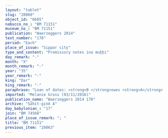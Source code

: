 ```yaml
---
layout: "tablet"
slug: "28060"
object_id: "6685"
nabucco_no_: "BM 71151"
museum_no_: "BM 71151"
publication: "Waerzeggers 2014"
text_number: "170"
period: "Each"
place_of_issue: "Sippar city"
type_and_content: "Promissory notes ina muẖẖi"
day_remark: "-"
month: "X"
month_remark: "-"
year: "35"
year_remark: "-"
king: "Dar"
king_remark: "-"
paraphrase: "Loan of dates: <strong>B </strong>owes <strong>A</strong> 2;2.5 kor (462 l) of dates (<em>suluppu</em>). He will pay (<em>eṭēru</em>) the indebted dates in &Scaron;abāṭ (XI) in the month of the arranger-of-the-sacrificial-table prebend (<em>mubann&ucirc;tu</em>). <strong>C</strong> guarantees (<em>pūtu na&scaron;&ucirc;</em>) for the payment (<em>eṭēru</em>) of the dates. 2 witnesses and the scribe.<br /> &nbsp;<br /> <strong>A</strong> = Bēl-eṭēru/Iqī&scaron;a-Marduk//Ea-Eppē&scaron;-ili; <strong>B</strong> = Bēl-bullissu/Marduk-rēmanni//Ṣāhit-gin&ecirc;; <strong>C</strong> = Libluṭ/Guzānu; Scribe = Bēl-ittannu/Nab&ucirc;-&scaron;umu-i&scaron;kun//Balāṭu"
imported: "Melanie Gross (03/11/2016)"
publication_name: "Waerzeggers 2014 170"
archive: "Ṣāhit-ginê A"
day_babylonian_: "17"
join: "BM 74568"
place_of_issue_remark: "; "
title: "BM 71151"
previous_item: "28063"
---
```

